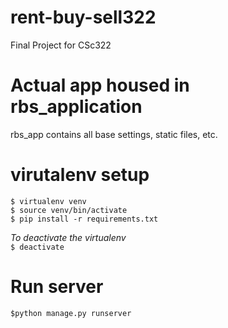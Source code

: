 # rent-buy-sell322
Final Project for CSc322

# Actual app housed in rbs_application
rbs_app contains all base settings, static files, etc.

# virutalenv setup
`$ virtualenv venv`  
`$ source venv/bin/activate`  
`$ pip install -r requirements.txt`

*To deactivate the virtualenv*  
`$ deactivate`

# Run server
`$python manage.py runserver`
